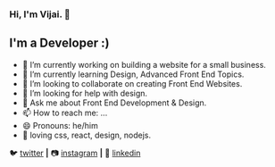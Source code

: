 ### Hi, I'm Vijai. 👋

## I'm a Developer :)

- 🔭 I’m currently working on building a website for a small business.
- 🌱 I’m currently learning Design, Advanced Front End Topics.
- 👯 I’m looking to collaborate on creating Front End Websites.
- 🤔 I’m looking for help with design.
- 💬 Ask me about Front End Development & Design.
- 📫 How to reach me: ...
- 😄 Pronouns: he/him
- 💜 loving css, react, design, nodejs.

🐦 [twitter][twitter] **|** 
📷 [instagram][instagram] **|** 
👔 [linkedin][linkedin]

[twitter]: https://twitter.com/IamVj_45
[instagram]: https://instagram.com/vijay_selvan_45
[linkedin]: https://www.linkedin.com/in/vijai-selvan-a5490018b/

